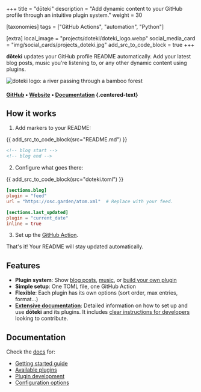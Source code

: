 +++
title = "dōteki"
description = "Add dynamic content to your GitHub profile through an intuitive plugin system."
weight = 30

[taxonomies]
tags = ["GitHub Actions", "automation", "Python"]

[extra]
local_image = "projects/doteki/doteki_logo.webp"
social_media_card = "img/social_cards/projects_doteki.jpg"
add_src_to_code_block = true
+++

**dōteki** updates your GitHub profile README automatically. Add your latest blog posts, music you're listening to, or any other dynamic content using plugins.

![doteki logo: a river passing through a bamboo forest](https://cdn.jsdelivr.net/gh/welpo/doteki@main/website/static/img/logo.png)

#### [GitHub](https://github.com/welpo/doteki) • [Website](https://doteki.org/) • [Documentation](https://doteki.org/docs/) {.centered-text}

## How it works

1. Add markers to your README:

{{ add_src_to_code_block(src="README.md") }}

```md
<!-- blog start -->
<!-- blog end -->
```

2. Configure what goes there:

{{ add_src_to_code_block(src="doteki.toml") }}

```toml
[sections.blog]
plugin = "feed"
url = "https://osc.garden/atom.xml"  # Replace with your feed.

[sections.last_updated]
plugin = "current_date"
inline = true
```

3. Set up the [GitHub Action](https://github.com/welpo/doteki-action).

That's it! Your README will stay updated automatically.

## Features

- **Plugin system**: Show [blog posts](https://doteki.org/docs/plugins/feed), [music](https://doteki.org/docs/plugins/lastfm), or [build your own plugin](https://doteki.org/docs/developer-guide/plugin-standard)
- **Simple setup**: One TOML file, one GitHub Action
- **Flexible**: Each plugin has its own options (sort order, max entries, format…)
- **[Extensive documentation](https://doteki.org/docs/)**: Detailed information on how to set up and use **dōteki** and its plugins. It includes [clear instructions for developers](https://doteki.org/docs/developer-guide/) looking to contribute.

## Documentation

Check the [docs](https://doteki.org/docs/) for:

- [Getting started guide](https://doteki.org/docs/)
- [Available plugins](https://doteki.org/docs/category/plugins)
- [Plugin development](https://doteki.org/docs/developer-guide/)
- [Configuration options](https://doteki.org/docs/configuration/)
